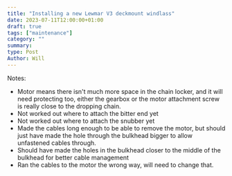 ```yaml
---
title: "Installing a new Lewmar V3 deckmount windlass"
date: 2023-07-11T12:00:00+01:00
draft: true
tags: ["maintenance"]
category: ""
summary:
type: Post
Author: Will
---
```


Notes:

- Motor means there isn't much more space in the chain locker, and it will need protecting too, either the gearbox or the motor attachment screw is really close to the dropping chain.
- Not worked out where to attach the bitter end yet
- Not worked out where to attach the snubber yet
- Made the cables long enough to be able to remove the motor, but should just have made the hole through the bulkhead bigger to allow unfastened cables through.
- Should have made the holes in the bulkhead closer to the middle of the bulkhead for better cable management
- Ran the cables to the motor the wrong way, will need to change that.
